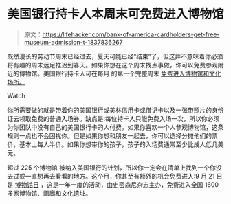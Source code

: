 # 美国银行持卡人本周末可免费进入博物馆

> 原文：<https://lifehacker.com/bank-of-america-cardholders-get-free-museum-admission-t-1837836267>

既然漫长的劳动节周末已经过去，夏天可能已经“结束”了，但这并不意味着你必须将有趣的周末远足推迟到春天。如果你想在这个周末找点事做，你可以免费参观附近的博物馆。美国银行持卡人可在每月 的第一个完整周末 [免费进入博物馆和文化场所。](https://about.bankofamerica.com/en-us/what-guides-us/arts-and-culture.html#fbid=ydjK9kViJTD)

Watch

你所需要做的就是带着你的美国银行或美林信用卡或借记卡以及一张带照片的身份证去领取免费的普通入场券。缺点是:每位持卡人只能免费入场一次，所以你必须为你团队中没有自己的美国银行卡的人付费。如果你喜欢一个人参观博物馆，这条规则一点也不会困扰你。但是如果你想和朋友一起去，你可以选择分摊他们的票价，基本上每人半价。如果你想带你的孩子，孩子的入场费通常至少比成人低几美元。

超过 225 个博物馆 被纳入美国银行的计划，所以你一定会在清单上找到一个你没去过或一直想再去看看的地方。这个月，你甚至有额外的机会免费进入:9 月 21 日是 [博物馆日](https://lifehacker.com/get-your-free-museum-day-tickets-now-1837335542) ，这是一年一度的活动，由史密森尼杂志主办，免费进入全国 1600 多家博物馆、画廊和文化遗址。